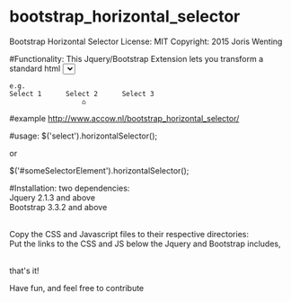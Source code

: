 # bootstrap_horizontal_selector
Bootstrap Horizontal Selector
License: MIT
Copyright: 2015 Joris Wenting

#Functionality:
This Jquery/Bootstrap Extension lets you transform a standard html <select> element 
from standard dropdown to horizontal 'dot_below_selection_caption'.
  
	e.g.
	Select 1      Select 2		Select 3 
                      ⌂

#example
<a href="http://www.accow.nl/bootstrap_horizontal_selector/">http://www.accow.nl/bootstrap_horizontal_selector/</a>

#usage:
$('select').horizontalSelector();

or

$('#someSelectorElement').horizontalSelector();

#Installation:
two dependencies:<br>
Jquery 2.1.3 and above <br>
Bootstrap 3.3.2 and above <br> <br>

Copy the CSS and Javascript files to their respective directories:<br>
Put the links to the CSS and JS below the Jquery and Bootstrap includes,<br> <br>

that's it!

Have fun, and feel free to contribute





